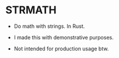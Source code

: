 # STRMATH

- Do math with strings. In Rust.
- I made this with demonstrative purposes.

- Not intended for production usage btw.
